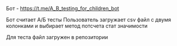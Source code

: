 Бот - https://t.me/A_B_testing_for_children_bot

Бот считает А/Б тесты
Пользователь загружает csv файл с двумя колонками и выбирает метод потсчета стат значимости 

Для теста файл загружен в репозитории
